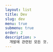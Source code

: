 ```yaml
---
layout: list
title: Dev
slug: dev
menu: true
submenu: true
order: 2
description: >
  개발에 관련된 모든 것.  
---
```

